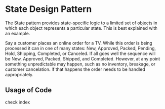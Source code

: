 # State Design Pattern

The State pattern provides state-specific logic to a limited set of objects in which each object represents a particular state. This is best explained with an example.

Say a customer places an online order for a TV. While this order is being processed it can in one of many states: New, Approved, Packed, Pending, Hold, Shipping, Completed, or Canceled. If all goes well the sequence will be New, Approved, Packed, Shipped, and Completed. However, at any point something unpredictable may happen, such as no inventory, breakage, or customer cancelation. If that happens the order needs to be handled appropriately.

## Usage of Code

check index
